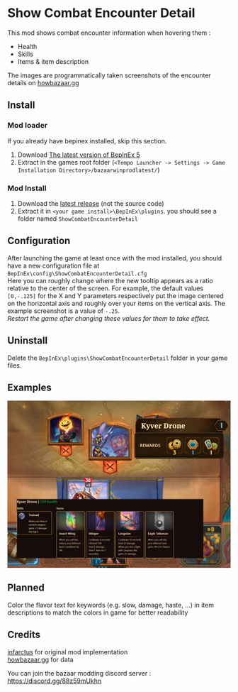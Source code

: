 # Show Combat Encounter Detail
This mod shows combat encounter information when hovering them :
- Health
- Skills
- Items & item description  

The images are programmatically taken screenshots of the encounter details on 
[howbazaar.gg](https://www.howbazaar.gg/monsters)
## Install
### Mod loader
If you already have bepinex installed, skip this section.
  1. Download [The latest version of BepInEx 5](https://github.com/BepInEx/BepInEx/releases/download/v5.4.23.2/BepInEx_win_x64_5.4.23.2.zip)  
   2. Extract in the games root folder (`<Tempo Launcher -> Settings -> Game Installation Directory>/bazaarwinprodlatest/`)
### Mod Install
  1. Download the [latest release](https://github.com/nwk6661/Bazaar-SCED-Bepin5/releases) (not the source code)  
  2. Extract it in `<your game install>\BepInEx\plugins`. you should see a folder named `ShowCombatEncounterDetail`

## Configuration
After launching the game at least once with the mod installed, you should have a new configuration file at `BepInEx\config\ShowCombatEncounterDetail.cfg`  
Here you can roughly change where the new tooltip appears as a ratio relative to the center of the screen. For example,
the default values `[0,-.125]` for the X and Y parameters respectively put the image centered on the horizontal axis
and roughly over your items on the vertical axis. The example screenshot is a value of `-.25`.  
_Restart the game after changing these values for them to take effect._

## Uninstall
Delete the `BepInEx\plugins\ShowCombatEncounterDetail` folder in your game files.

## Examples
![alt text](./readme_images\ex1.png)


## Planned
Color the flavor text for keywords (e.g. slow, damage, haste, ...) in item descriptions to match the colors in game for better readability


## Credits
[infarctus](https://github.com/Infarcactus/) for original mod implementation  
[howbazaar.gg](https://www.howbazaar.gg/) for data  
  
You can join the bazaar modding discord server : https://discord.gg/88z59mUkhn
